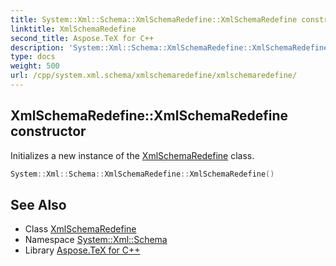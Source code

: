 ```yaml
---
title: System::Xml::Schema::XmlSchemaRedefine::XmlSchemaRedefine constructor
linktitle: XmlSchemaRedefine
second_title: Aspose.TeX for C++
description: 'System::Xml::Schema::XmlSchemaRedefine::XmlSchemaRedefine constructor. Initializes a new instance of the XmlSchemaRedefine class in C++.'
type: docs
weight: 500
url: /cpp/system.xml.schema/xmlschemaredefine/xmlschemaredefine/
---
```

## XmlSchemaRedefine::XmlSchemaRedefine constructor


Initializes a new instance of the [XmlSchemaRedefine](../) class.

```cpp
System::Xml::Schema::XmlSchemaRedefine::XmlSchemaRedefine()
```

## See Also

* Class [XmlSchemaRedefine](../)
* Namespace [System::Xml::Schema](../../)
* Library [Aspose.TeX for C++](../../../)
